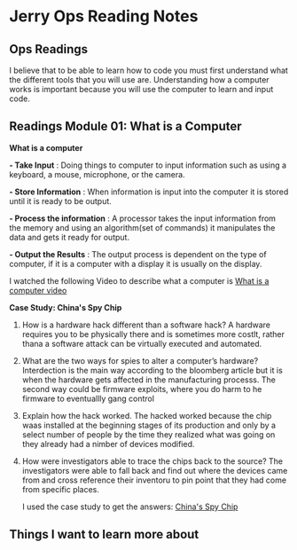 # Jerry Ops Reading Notes

## Ops Readings 

I believe that to be able to learn how to code you must first understand what the different tools that you will use are. Understanding how a computer works is important because you will use the computer to learn and input code. 

## Readings Module 01: What is a Computer

**What is a computer** 

**- Take Input**
: Doing things to computer to input information such as using a keyboard, a mouse, microphone, or the camera.

**- Store Information**
: When information is input into the computer it is stored until it is ready to be output.

**- Process the information**
: A processor takes the input information from the memory and using an algorithm(set of commands) it manipulates the data and gets it ready for output.

**- Output the Results**
: The output process is dependent on the type of computer, if it is a computer with a display it is usually on the display.

I watched the following Video to describe what a computer is [What is a computer video](https://www.youtube.com/watch?v=mCq8-xTH7jA&list=PLzdnOPI1iJNcsRwJhvksEo1tJqjIqWbN-&index=4) 


**Case Study: China's Spy Chip**

1. How is a hardware hack different than a software hack?
   A hardware requires you to be physically there and is sometimes more costlt, rather thana a software attack can be virtually executed and automated.
   
2. What are the two ways for spies to alter a computer’s hardware?
   Interdection is the main way according to the bloomberg article but  it is when the hardware gets affected in the manufacturing processs. The second way could be firmware exploits, where you do harm to he firmware to eventuallly gang control
   
3. Explain how the hack worked.
   The hacked worked because the chip waas installed at the beginning stages of its production and only by a select number of people by the time they realized what was going on they already had a nimber of devices modified.
4. How were investigators able to trace the chips back to the source?
   The investigators were able to fall back and find out where the devices came from and cross reference their inventoru to pin point that they had come from specific places.

   I used the case study to get the answers: [China's Spy Chip](https://web.archive.org/web/20190330085155/https://www.bloomberg.com/news/features/2018-10-04/the-big-hack-how-china-used-a-tiny-chip-to-infiltrate-america-s-top-companies) 

## Things I want to learn more about 





   
